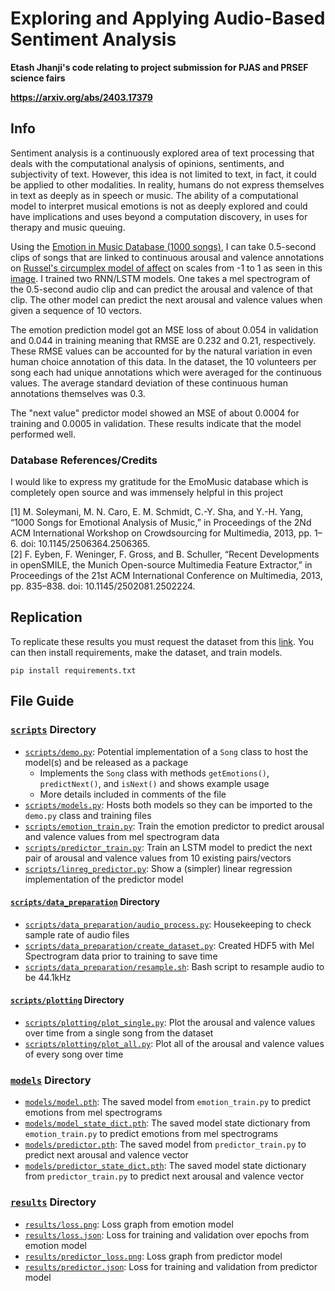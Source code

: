 # Exploring and Applying Audio-Based Sentiment Analysis

**Etash Jhanji's code relating to project submission for PJAS and PRSEF science fairs**

**https://arxiv.org/abs/2403.17379**

## Info
Sentiment analysis is a continuously explored area of text processing that deals with the computational analysis of opinions, sentiments, and subjectivity of text. However, this idea is not limited to text, in fact, it could be applied to other modalities. In reality, humans do not express themselves in text as deeply as in speech or music. The ability of a computational model to interpret musical emotions is not as deeply explored and could have implications and uses beyond a computation discovery, in uses for therapy and music queuing.

Using the [Emotion in Music Database (1000 songs)](https://cvml.unige.ch/databases/emoMusic/), I can take 0.5-second clips of songs that are linked to continuous arousal and valence annotations on [Russel's circumplex model of affect](https://www.ncbi.nlm.nih.gov/pmc/articles/PMC2367156/) on scales from -1 to 1 as seen in this [image](https://upload.wikimedia.org/wikipedia/commons/thumb/a/ad/Circumplex_model_of_emotion.svg/1280px-Circumplex_model_of_emotion.svg.png). I trained two RNN/LSTM models. One takes a mel spectrogram of the 0.5-second audio clip and can predict the arousal and valence of that clip. The other model can predict the next arousal and valence values when given a sequence of 10 vectors. 

The emotion prediction model got an MSE loss of about 0.054 in validation and 0.044 in training meaning that RMSE are 0.232 and 0.21, respectively. These RMSE values can be accounted for by the natural variation in even human choice annotation of this data. In the dataset, the 10 volunteers per song each had unique annotations which were averaged for the continuous values. The average standard deviation of these continuous human annotations themselves was 0.3. 

The "next value" predictor model showed an MSE of about 0.0004 for training and 0.0005 in validation. These results indicate that the model performed well. 

### Database References/Credits
I would like to express my gratitude for the EmoMusic database which is completely open source and was immensely helpful in this project

[1] M. Soleymani, M. N. Caro, E. M. Schmidt, C.-Y. Sha, and Y.-H. Yang, “1000 Songs for Emotional Analysis of Music,” in Proceedings of the 2Nd ACM International Workshop on Crowdsourcing for Multimedia, 2013, pp. 1–6. doi: 10.1145/2506364.2506365. \
[2] F. Eyben, F. Weninger, F. Gross, and B. Schuller, “Recent Developments in openSMILE, the Munich Open-source Multimedia Feature Extractor,” in Proceedings of the 21st ACM International Conference on Multimedia, 2013, pp. 835–838. doi: 10.1145/2502081.2502224.

## Replication
To replicate these results you must request the dataset from this [link](https://cvml.unige.ch/databases/emoMusic/). 
You can then install requirements, make the dataset, and train models. 
 
 
 ```
 pip install requirements.txt
 ```
 
 ## File Guide
 ### [`scripts`](scripts) Directory
 - [`scripts/demo.py`](scripts/demo.py): Potential implementation of a `Song` class to host the model(s) and be released as a package
    - Implements the `Song` class with methods `getEmotions()`, `predictNext()`, and `isNext()` and shows example usage
    - More details included in comments of the file
 - [`scripts/models.py`](scripts/models.py): Hosts both models so they can be imported to the `demo.py` class and training files
 - [`scripts/emotion_train.py`](scripts/emotion_train.py): Train the emotion predictor to predict arousal and valence values from mel spectrogram data
 - [`scripts/predictor_train.py`](scripts/predictor_train.py): Train an LSTM model to predict the next pair of arousal and valence values from 10 existing pairs/vectors
 - [`scripts/linreg_predictor.py`](scripts/linreg_predictor.py): Show a (simpler) linear regression implementation of the predictor model

 #### [`scripts/data_preparation`](scripts/data_preparation/) Directory
 - [`scripts/data_preparation/audio_process.py`](scripts/data_preparation/audio_process.py): Housekeeping to check sample rate of audio files
 - [`scripts/data_preparation/create_dataset.py`](scripts/data_preparation/create_dataset.py): Created HDF5 with Mel Spectrogram data prior to training to save time
 - [`scripts/data_preparation/resample.sh`](scripts/data_preparation/resample.sh): Bash script to resample audio to be 44.1kHz

 #### [`scripts/plotting`](scripts/plotting/) Directory
 - [`scripts/plotting/plot_single.py`](scripts/plotting/plot_single.py): Plot the arousal and valence values over time from a single song from the dataset
 - [`scripts/plotting/plot_all.py`](scripts/plotting/plot_all.py): Plot all of the arousal and valence values of every song over time



### [`models`](models) Directory
 - [`models/model.pth`](models/model.pth): The saved model from `emotion_train.py` to predict emotions from mel spectrograms
 - [`models/model_state_dict.pth`](models/model_state_dict.pth): The saved model state dictionary from `emotion_train.py` to predict emotions from mel spectrograms
 - [`models/predictor.pth`](models/predictor.pth): The saved model from `predictor_train.py` to predict next arousal and valence vector
 - [`models/predictor_state_dict.pth`](models/predictor_state_dict.pth): The saved model state dictionary from `predictor_train.py` to predict next arousal and valence vector



### [`results`](results) Directory
 - [`results/loss.png`](results/loss.png): Loss graph from emotion model
 - [`results/loss.json`](results/loss.json): Loss for training and validation over epochs from emotion model
 - [`results/predictor_loss.png`](results/predictor_loss.png): Loss graph from predictor model
 - [`results/predictor.json`](results/predictor.json): Loss for training and validation from predictor model
